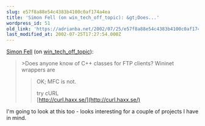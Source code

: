 ```yaml
---
slug: e57f8a88e54c4383b4100c0af174a4ea
title: 'Simon Fell (on win_tech_off_topic): &gt;Does...'
wordpress_id: 51
old_link: 'https://adrianba.net/2002/07/25/e57f8a88e54c4383b4100c0af174a4ea/'
last_modified_at: 2002-07-25T17:27:54.000Z
---
```


[Simon Fell](http://www.pocketsoap.com/weblog/) (on
[win_tech_off_topic](http://groups.yahoo.com/group/win_tech_off_topic)):

<blockquote>>Does anyone know of C++ classes for FTP clients? Wininet
wrappers are  

>OK; MFC is not.
> 
> try cURL  
[http://curl.haxx.se/](http://curl.haxx.se/)
> 
> </blockquote>

I'm going to look at this too - looks interesting for a couple
of projects I have in mind.
